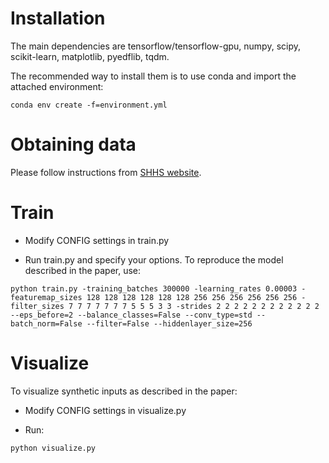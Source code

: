 # Installation

The main dependencies are tensorflow/tensorflow-gpu, numpy, scipy, scikit-learn, matplotlib, pyedflib, tqdm. 

The recommended way to install them is to use conda and import the attached environment:
```
conda env create -f=environment.yml
```

# Obtaining data

Please follow instructions from [SHHS website](https://sleepdata.org/datasets/shhs). 

# Train

* Modify CONFIG settings in train.py

* Run train.py and specify your options. To reproduce the model described in the paper, use:

```
python train.py -training_batches 300000 -learning_rates 0.00003 -featuremap_sizes 128 128 128 128 128 128 256 256 256 256 256 256 -filter_sizes 7 7 7 7 7 7 7 5 5 5 3 3 -strides 2 2 2 2 2 2 2 2 2 2 2 2 --eps_before=2 --balance_classes=False --conv_type=std --batch_norm=False --filter=False --hiddenlayer_size=256
```

# Visualize

To visualize synthetic inputs as described in the paper:

* Modify CONFIG settings in visualize.py

* Run:
```
python visualize.py
```